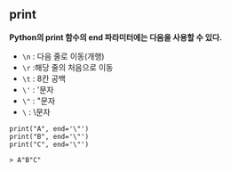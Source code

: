 ## print

**Python의 print 함수의 end 파라미터에는 다음을 사용할 수 있다.**

- `\n` : 다음 줄로 이동(개행)
- `\r` :해당 줄의 처음으로 이동
- `\t` : 8칸 공백
- `\'` : '문자
- `\"` : "문자
- `\` : \문자

```
print("A", end='\"')
print("B", end='\"')
print("C", end='\"')

> A"B"C"
```
